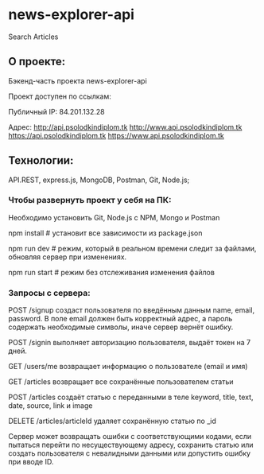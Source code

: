 # news-explorer-api
 Search Articles 

## О проекте:
Бэкенд-часть проекта news-explorer-api

Проект доступен по ссылкам:

Публичный IP: 84.201.132.28

Адрес:  http://api.psolodkindiplom.tk http://www.api.psolodkindiplom.tk https://api.psolodkindiplom.tk https://www.api.psolodkindiplom.tk 

## Технологии:
API.REST, express.js, MongoDB, Postman, Git, Node.js;

### Чтобы развернуть проект у себя на ПК:
Необходимо установить Git, Node.js с NPM, Mongo и Postman

npm install # установит все зависимости из package.json

npm run dev # режим, который в реальном времени следит за файлами, обновляя сервер при изменениях.

npm run start # режим без отслеживания изменения файлов

### Запросы с сервера:

POST /signup создаст пользователя по введённым данным name, email, password. В поле email должен быть корректный адрес, а пароль содержать необходимые символы, иначе сервер вернёт ошибку.

POST /signin выполняет авторизацию пользователя, выдаёт токен на 7 дней.

GET /users/me возвращает информацию о пользователе (email и имя)

GET /articles возвращает все сохранённые пользователем статьи

POST /articles создаёт статью с переданными в теле keyword, title, text, date, source, link и image

DELETE /articles/articleId удаляет сохранённую статью  по _id

Сервер может возвращать ошибки с соответствующими кодами, если пытаться перейти по несуществующему адресу, сохранить статью или создать пользователя с невалидными данными или допустить ошибку при вводе ID.




